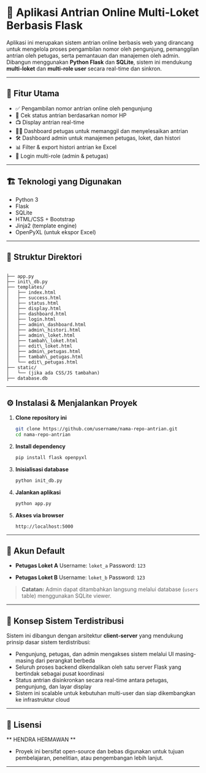 # 🧾 Aplikasi Antrian Online Multi-Loket Berbasis Flask

Aplikasi ini merupakan sistem antrian online berbasis web yang dirancang untuk mengelola proses pengambilan nomor oleh pengunjung, pemanggilan antrian oleh petugas, serta pemantauan dan manajemen oleh admin. Dibangun menggunakan **Python Flask** dan **SQLite**, sistem ini mendukung **multi-loket** dan **multi-role user** secara real-time dan sinkron.

---

## 🚀 Fitur Utama

- ✅ Pengambilan nomor antrian online oleh pengunjung
- 🔎 Cek status antrian berdasarkan nomor HP
- 📺 Display antrian real-time
- 👨‍💼 Dashboard petugas untuk memanggil dan menyelesaikan antrian
- 🛠️ Dashboard admin untuk manajemen petugas, loket, dan histori
- 📊 Filter & export histori antrian ke Excel
- 🔐 Login multi-role (admin & petugas)

---

## 🏗️ Teknologi yang Digunakan

- Python 3
- Flask
- SQLite
- HTML/CSS + Bootstrap
- Jinja2 (template engine)
- OpenPyXL (untuk ekspor Excel)

---

## 📁 Struktur Direktori

```

├── app.py
├── init\_db.py
├── templates/
│   ├── index.html
│   ├── success.html
│   ├── status.html
│   ├── display.html
│   ├── dashboard.html
│   ├── login.html
│   ├── admin\_dashboard.html
│   ├── admin\_histori.html
│   ├── admin\_loket.html
│   ├── tambah\_loket.html
│   ├── edit\_loket.html
│   ├── admin\_petugas.html
│   ├── tambah\_petugas.html
│   └── edit\_petugas.html
├── static/
│   └── (jika ada CSS/JS tambahan)
├── database.db

````

---

## ⚙️ Instalasi & Menjalankan Proyek

1. **Clone repository ini**
   ```bash
   git clone https://github.com/username/nama-repo-antrian.git
   cd nama-repo-antrian
   ````

2. **Install dependency**

   ```bash
   pip install flask openpyxl
   ```

3. **Inisialisasi database**

   ```bash
   python init_db.py
   ```

4. **Jalankan aplikasi**

   ```bash
   python app.py
   ```

5. **Akses via browser**

   ```
   http://localhost:5000
   ```

---

## 👤 Akun Default

* **Petugas Loket A**
  Username: `loket_a`
  Password: `123`

* **Petugas Loket B**
  Username: `loket_b`
  Password: `123`

> **Catatan:** Admin dapat ditambahkan langsung melalui database (`users` table) menggunakan SQLite viewer.

---

## 🧠 Konsep Sistem Terdistribusi

Sistem ini dibangun dengan arsitektur **client-server** yang mendukung prinsip dasar sistem terdistribusi:

* Pengunjung, petugas, dan admin mengakses sistem melalui UI masing-masing dari perangkat berbeda
* Seluruh proses backend dikendalikan oleh satu server Flask yang bertindak sebagai pusat koordinasi
* Status antrian disinkronkan secara real-time antara petugas, pengunjung, dan layar display
* Sistem ini scalable untuk kebutuhan multi-user dan siap dikembangkan ke infrastruktur cloud

---

## 📄 Lisensi
** HENDRA HERMAWAN **
* Proyek ini bersifat open-source dan bebas digunakan untuk tujuan pembelajaran, penelitian, atau pengembangan lebih lanjut.

---


